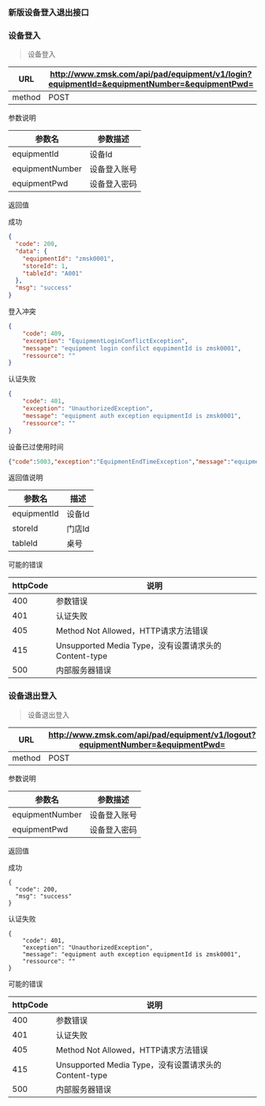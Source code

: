 ### 新版设备登入退出接口 ###

### 设备登入

> 设备登入


|URL|http://www.zmsk.com/api/pad/equipment/v1/login?equipmentId=&equipmentNumber=&equipmentPwd=|
|---|---|
|method|POST|

参数说明

|参数名|参数描述|
|---|--|
|equipmentId|设备Id|
|equipmentNumber|设备登入账号|
|equipmentPwd|设备登入密码|


返回值

成功

```json
{
  "code": 200,
  "data": {
    "equipmentId": "zmsk0001",
    "storeId": 1,
    "tableId": "A001"
  },
  "msg": "success"
}
```

登入冲突

```json
{
    "code": 409,
    "exception": "EquipmentLoginConflictException",
    "message": "equipment login confilct equpimentId is zmsk0001",
    "ressource": ""
}
```

认证失败

```json
{
    "code": 401,
    "exception": "UnauthorizedException",
    "message": "equipment auth exception equipmentId is zmsk0001",
    "ressource": ""
}
```

设备已过使用时间

```json
{"code":5003,"exception":"EquipmentEndTimeException","message":"equipment over end time when executer login equipment number is zd60158,endtime 1522512000","ressource":""}
```


返回值说明

|参数名|描述|
|---|---|
|equipmentId|设备Id|
|storeId|门店Id|
|tableId|桌号|


可能的错误

|httpCode|说明|
|---|---|
|400|参数错误|
|401|认证失败|
|405|Method Not Allowed，HTTP请求方法错误|
|415|Unsupported Media Type，没有设置请求头的Content-type|
|500|内部服务器错误|


### 设备退出登入

> 设备退出登入

|URL|http://www.zmsk.com/api/pad/equipment/v1/logout?equipmentNumber=&equipmentPwd=|
|---|---|
|method|POST|

参数说明

|参数名|参数描述|
|---|--|
|equipmentNumber|设备登入账号|
|equipmentPwd|设备登入密码|

返回值

成功

```
{
  "code": 200,
  "msg": "success"
}
```

认证失败

```
{
    "code": 401,
    "exception": "UnauthorizedException",
    "message": "equipment auth exception equipmentId is zmsk0001",
    "ressource": ""
}
```

可能的错误

|httpCode|说明|
|---|---|
|400|参数错误|
|401|认证失败|
|405|Method Not Allowed，HTTP请求方法错误|
|415|Unsupported Media Type，没有设置请求头的Content-type|
|500|内部服务器错误|

